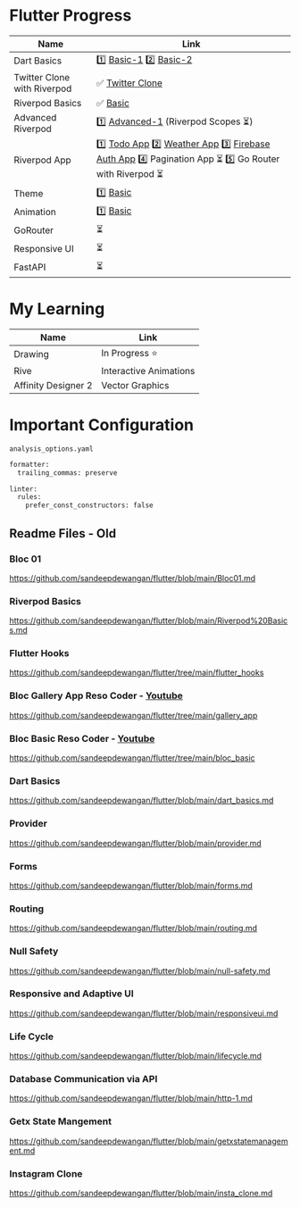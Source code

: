# Flutter Progress

| Name  | Link |
| ------------- | ------------- |
| Dart Basics  | 1️⃣ [Basic-1](https://github.com/sandeepdewangan/flutter/blob/main/dart_basics.md)  2️⃣ [Basic-2](https://github.com/sandeepdewangan/flutter/blob/main/dart_basics.md)|
| Twitter Clone with Riverpod | ✅ [Twitter Clone](https://github.com/sandeepdewangan/flutter-twitter-clone) |
| Riverpod Basics | ✅ [Basic](https://github.com/sandeepdewangan/flutter/blob/main/riverpod1.md)   |
| Advanced Riverpod |  1️⃣ [Advanced-1](https://github.com/sandeepdewangan/flutter/blob/main/adv_riverpod-1.md)  (Riverpod Scopes ⏳) |
| Riverpod App | 1️⃣ [Todo App](https://github.com/sandeepdewangan/todo_riverpod) 2️⃣ [Weather App](https://github.com/sandeepdewangan/weather_riverpod/) 3️⃣ [Firebase Auth App](https://github.com/sandeepdewangan/auth_riverpod) 4️⃣ Pagination App ⏳ 5️⃣ Go Router with Riverpod ⏳|
| Theme | 1️⃣ [Basic](https://github.com/sandeepdewangan/flutter/blob/main/theme.md) |
| Animation| 1️⃣ [Basic](https://github.com/sandeepdewangan/basic_animation) |
| GoRouter | ⏳ |
| Responsive UI | ⏳ |
| FastAPI | ⏳ |

# My Learning

| Name  | Link |
| ------------- | ------------- |
| Drawing  | In Progress ⭐️ |
| Rive  | Interactive Animations |
| Affinity Designer 2  | Vector Graphics |

# Important Configuration
`analysis_options.yaml`
```xml
formatter:
  trailing_commas: preserve

linter:
  rules:
    prefer_const_constructors: false
```

## Readme Files - Old

### Bloc 01
https://github.com/sandeepdewangan/flutter/blob/main/Bloc01.md

### Riverpod Basics
https://github.com/sandeepdewangan/flutter/blob/main/Riverpod%20Basics.md

### Flutter Hooks
https://github.com/sandeepdewangan/flutter/tree/main/flutter_hooks

### Bloc Gallery App Reso Coder - [Youtube](https://www.youtube.com/watch?v=Mn254cnduOY)
https://github.com/sandeepdewangan/flutter/tree/main/gallery_app

### Bloc Basic Reso Coder - [Youtube](https://www.youtube.com/watch?v=Mn254cnduOY)
https://github.com/sandeepdewangan/flutter/tree/main/bloc_basic

### Dart Basics
https://github.com/sandeepdewangan/flutter/blob/main/dart_basics.md

### Provider
https://github.com/sandeepdewangan/flutter/blob/main/provider.md

### Forms
https://github.com/sandeepdewangan/flutter/blob/main/forms.md

### Routing
https://github.com/sandeepdewangan/flutter/blob/main/routing.md

### Null Safety
https://github.com/sandeepdewangan/flutter/blob/main/null-safety.md

### Responsive and Adaptive UI
https://github.com/sandeepdewangan/flutter/blob/main/responsiveui.md

### Life Cycle
https://github.com/sandeepdewangan/flutter/blob/main/lifecycle.md

### Database Communication via API
https://github.com/sandeepdewangan/flutter/blob/main/http-1.md

### Getx State Mangement
https://github.com/sandeepdewangan/flutter/blob/main/getxstatemanagement.md

### Instagram Clone
https://github.com/sandeepdewangan/flutter/blob/main/insta_clone.md

